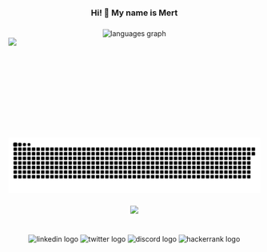<h3 align="center">Hi! 👋 My name is Mert</h3>

###
<div align="center">
  <img src="https://github-readme-stats.vercel.app/api/top-langs?username=waldvoid&locale=en&hide_title=false&layout=compact&card_width=320&langs_count=5&theme=dracula&hide_border=false&order=2" height="150" alt="languages graph"  />
</div>

<img align="left" height="200" src="https://media.giphy.com/media/11KzOet1ElBDz2/giphy.gif"  />


<br clear="both">

<img src="https://raw.githubusercontent.com/waldvoid/waldvoid/output/snake.svg" alt="Snake animation" />

###

<div align="center">
  <img src="https://profile-counter.glitch.me/waldvoid/count.svg?"  />
</div>

###

<br clear="both">

<div align="center">
  <img src="https://raw.githubusercontent.com/maurodesouza/profile-readme-generator/master/src/assets/icons/social/linkedin/default.svg" width="52" height="40" alt="linkedin logo"  />
  <img src="https://raw.githubusercontent.com/maurodesouza/profile-readme-generator/master/src/assets/icons/social/twitter/default.svg" width="52" height="40" alt="twitter logo"  />
  <img src="https://raw.githubusercontent.com/maurodesouza/profile-readme-generator/master/src/assets/icons/social/discord/default.svg" width="52" height="40" alt="discord logo"  />
  <img src="https://raw.githubusercontent.com/maurodesouza/profile-readme-generator/master/src/assets/icons/social/hackerrank/default.svg" width="52" height="40" alt="hackerrank logo"  />
</div>

###
